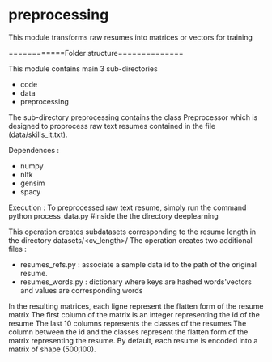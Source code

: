 # preprocessing
This module transforms raw resumes into matrices or vectors for training


============Folder structure==============

This module contains main 3 sub-directories
- code
- data
- preprocessing

The sub-directory preprocessing contains the class Preprocessor which is designed to 
proprocess raw text resumes contained in the file (data/skills_it.txt). 

Dependences :
- numpy
- nltk
- gensim
- spacy

Execution :
To preprocessed raw text resume, simply run the command 
python process_data.py #inside the the directory deeplearning



This operation creates subdatasets corresponding to the resume length in the directory datasets/<cv_length>/
The operation creates two additional files :
   - resumes_refs.py : associate a sample data id to the path of the original resume.
   - resumes_words.py : dictionary where keys are hashed words'vectors and values are corresponding words


In the resulting matrices, each ligne represent the flatten form of the resume matrix
The first column of the matrix is an integer representing the id of the resume
The last 10 columns represents the classes of the resumes
The column between the id and the classes represent the flatten form of the matrix representing the resume.
By default, each resume is encoded into a matrix of shape (500,100).

